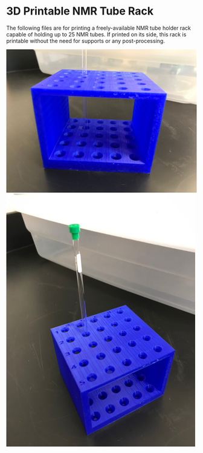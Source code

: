 # 3D Printable NMR Tube Rack

The following files are for printing a freely-available NMR tube holder rack capable of holding up to 25 NMR tubes. If printed on its side, this rack is printable without the need for supports or any post-processing.

![](NMR_tube_rack_front.jpg)
![](NMR_tube_rack_top.jpg)
